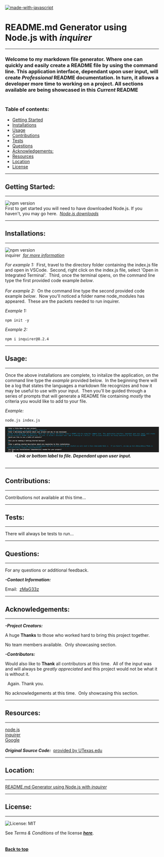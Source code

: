[![made-with-javascript](https://img.shields.io/badge/Made%20with-JavaScript-1f425f.svg)](https://www.javascript.com)<br>
# **README.md Generator using Node.js with *inquirer***
-----

### Welcome to my markdown file generator. Where one can quickly and easily create a README file by using the command line. This application interface, dependant upon user input, will create ***Professional*** README documentation. In turn, it allows a developer more time to working on a project.  All sections available are being showcased in this *Current* README<br><br>

### **Table of contents:**

- [Getting Started](#getting)
- [Installations](#installations)
- [Usage](#usage)
- [Contributions](#contributions)
- [Tests](#tests)
- [Questions](#questions)
- [Acknowledgements:](#acknowledgements)
- [Resources](#resources)
- [Location](#location)
- [License](#license)


-----
## Getting Started:
-----

![npm version](https://img.shields.io/badge/node-v18.12.1-9cf)<br>First to get started you will need to have downloaded Node.js.  If you haven't, you may go here.&nbsp;&nbsp;[*Node.js downloads*](https://nodejs.org/en/download/)

-----
## Installations:
-----  

![npm version](https://img.shields.io/badge/inquirer-v8.2.4-9cf)<br>inquirer&nbsp;&nbsp;[*for more information*](https://www.npmjs.com/package/inquirer)
  
*For example 1:*&nbsp;&nbsp;First, travel to the directory folder containing the index.js file and open in VSCode.&nbsp;&nbsp;Second, right click on the index.js file, select 'Open in Integrated Terminal'.&nbsp;&nbsp;Third, once the terminal opens, on the command line type the first provided code example *below*.<br><br>*For example 2:*&nbsp;&nbsp;On the command line type the second provided code example *below*.&nbsp;&nbsp;Now you'll noticed a folder name node_modules has appeared.&nbsp;&nbsp;These are the packets needed to run inquirer.

*Example 1:*
```shell
npm init -y
```

*Example 2:*
```shell
npm i inquirer@8.2.4
```

-----
## Usage:
-----

Once the above installations are complete, to initalize the application, on the command line type the *example* provided below.&nbsp;&nbsp;In the beginning there will be a log that states the languages a markdown file recognizes and how it may be useful to use with your input.&nbsp;&nbsp;Then you'll be guided through a series of prompts that will generate a README file containing *mostly* the criteria you would like to add to your file.

*Example:*
```shell
node.js index.js
```

![allsectionsexample](./imgs/entersyntax.png)<br>&nbsp;&nbsp;&nbsp;&nbsp;&nbsp;&nbsp;&nbsp;&nbsp;***-Link or bottom label to file.  Dependant upon user input.***<br><br>

-----
## Contributions:
-----

Contributions not available at this time...

-----
## Tests:
-----

There will always be tests to run...

-----
## Questions:
-----

For any questions or additional feedback.

**_-Contact Information:_**

Email:&nbsp;&nbsp;[zMaG33z](zMag33z@gmail.com)

-----
## Acknowledgements:
-----
    
**_-Project Creators:_**
  
A huge **Thanks** to those who worked hard to bring this project together.
  
No team members available.&nbsp;&nbsp;Only showcasing section.


**_-Contributors:_**
  
Would also like to **Thank** all contributors at this time.&nbsp;&nbsp;All of the input was and will always be *greatly appreciated* and this project would not be what it is without it.

&nbsp;&nbsp;Again.  Thank you.
  
No acknowledgements at this time.&nbsp;&nbsp;Only showcasing this section.

-----
## Resources:
-----

[node.js](https://nodejs.org/en/docs/)<br>[inquirer](https://www.npmjs.com/package/inquirer?activeTab=readme)<br>[Google](https://www.google.com)<br><br>**_Original Source Code:_**&nbsp;&nbsp;[provided by UTexas.edu](https://techbootcamps.utexas.edu/coding/)

-----
## Location:
-----

[README.md Generator using Node.js with *inquirer*](https://github.com/zMag33z/week-9-READme_Generator)

-----
## License:
-----
  
![License: MIT](https://img.shields.io/badge/license-MIT-brightgreen)
  
See *Terms & Conditions* of the license [***here***](https://opensource.org/licenses/MIT).
<br><br>
#### [**Back to top**](#)